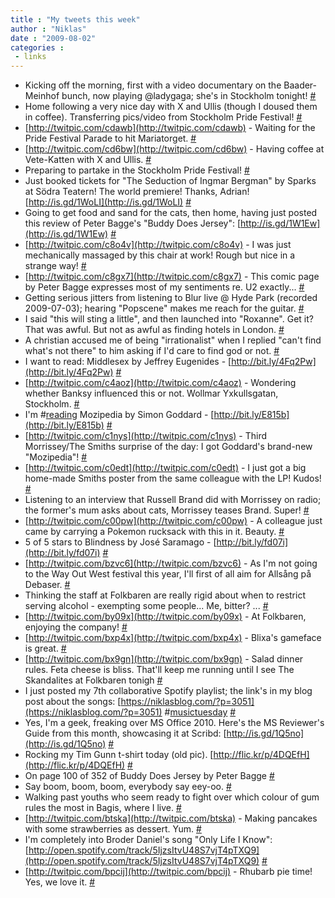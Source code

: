 ```yaml
---
title : "My tweets this week"
author : "Niklas"
date : "2009-08-02"
categories : 
 - links
---
```


- Kicking off the morning, first with a video documentary on the Baader-Meinhof bunch, now playing @ladygaga; she's in Stockholm tonight! [#](http://twitter.com/pivic/statuses/3084940789)
- Home following a very nice day with X and Ullis (though I doused them in coffee). Transferring pics/video from Stockholm Pride Festival! [#](http://twitter.com/pivic/statuses/3073553723)
- [http://twitpic.com/cdawb](http://twitpic.com/cdawb) - Waiting for the Pride Festival Parade to hit Mariatorget. [#](http://twitter.com/pivic/statuses/3068930534)
- [http://twitpic.com/cd6bw](http://twitpic.com/cd6bw) - Having coffee at Vete-Katten with X and Ullis. [#](http://twitter.com/pivic/statuses/3068419870)
- Preparing to partake in the Stockholm Pride Festival! [#](http://twitter.com/pivic/statuses/3067440166)
- Just booked tickets for "The Seduction of Ingmar Bergman" by Sparks at Södra Teatern! The world premiere! Thanks, Adrian! [http://is.gd/1WoLI](http://is.gd/1WoLI) [#](http://twitter.com/pivic/statuses/3054968364)
- Going to get food and sand for the cats, then home, having just posted this review of Peter Bagge's "Buddy Does Jersey": [http://is.gd/1W1Ew](http://is.gd/1W1Ew) [#](http://twitter.com/pivic/statuses/2950499760)
- [http://twitpic.com/c8o4v](http://twitpic.com/c8o4v) - I was just mechanically massaged by this chair at work! Rough but nice in a strange way! [#](http://twitter.com/pivic/statuses/2949565663)
- [http://twitpic.com/c8gx7](http://twitpic.com/c8gx7) - This comic page by Peter Bagge expresses most of my sentiments re. U2 exactly... [#](http://twitter.com/pivic/statuses/2948432272)
- Getting serious jitters from listening to Blur live @ Hyde Park (recorded 2009-07-03); hearing "Popscene" makes me reach for the guitar. [#](http://twitter.com/pivic/statuses/2947461883)
- I said "this will sting a little", and then launched into "Roxanne". Get it? That was awful. But not as awful as finding hotels in London. [#](http://twitter.com/pivic/statuses/2937299843)
- A christian accused me of being "irrationalist" when I replied "can't find what's not there" to him asking if I'd care to find god or not. [#](http://twitter.com/pivic/statuses/2930834022)
- I want to read: Middlesex by Jeffrey Eugenides - [http://bit.ly/4Fq2Pw](http://bit.ly/4Fq2Pw) [#](http://twitter.com/pivic/statuses/2928488404)
- [http://twitpic.com/c4aoz](http://twitpic.com/c4aoz) - Wondering whether Banksy influenced this or not. Wollmar Yxkullsgatan, Stockholm. [#](http://twitter.com/pivic/statuses/2927845188)
- I'm #[reading](http://search.twitter.com/search?q=%23reading) Mozipedia by Simon Goddard - [http://bit.ly/E815b](http://bit.ly/E815b) [#](http://twitter.com/pivic/statuses/2926319944)
- [http://twitpic.com/c1nys](http://twitpic.com/c1nys) - Third Morrissey/The Smiths surprise of the day: I got Goddard's brand-new "Mozipedia"! [#](http://twitter.com/pivic/statuses/2915051473)
- [http://twitpic.com/c0edt](http://twitpic.com/c0edt) - I just got a big home-made Smiths poster from the same colleague with the LP! Kudos! [#](http://twitter.com/pivic/statuses/2908462823)
- Listening to an interview that Russell Brand did with Morrissey on radio; the former's mum asks about cats, Morrissey teases Brand. Super! [#](http://twitter.com/pivic/statuses/2907851150)
- [http://twitpic.com/c00pw](http://twitpic.com/c00pw) - A colleague just came by carrying a Pokemon rucksack with this in it. Beauty. [#](http://twitter.com/pivic/statuses/2906015781)
- 5 of 5 stars to Blindness by José Saramago - [http://bit.ly/fd07i](http://bit.ly/fd07i) [#](http://twitter.com/pivic/statuses/2905753123)
- [http://twitpic.com/bzvc6](http://twitpic.com/bzvc6) - As I'm not going to the Way Out West festival this year, I'll first of all aim for Allsång på Debaser. [#](http://twitter.com/pivic/statuses/2905101379)
- Thinking the staff at Folkbaren are really rigid about when to restrict serving alcohol - exempting some people... Me, bitter? ... [#](http://twitter.com/pivic/statuses/2897534722)
- [http://twitpic.com/by09x](http://twitpic.com/by09x) - At Folkbaren, enjoying the company! [#](http://twitter.com/pivic/statuses/2896092755)
- [http://twitpic.com/bxp4x](http://twitpic.com/bxp4x) - Blixa's gameface is great. [#](http://twitter.com/pivic/statuses/2894358912)
- [http://twitpic.com/bx9gn](http://twitpic.com/bx9gn) - Salad dinner rules. Feta cheese is bliss. That'll keep me running until I see The Skandalites at Folkbaren tonigh [#](http://twitter.com/pivic/statuses/2890789236)
- I just posted my 7th collaborative Spotify playlist; the link's in my blog post about the songs: [https://niklasblog.com/?p=3051](https://niklasblog.com/?p=3051) #[musictuesday](http://search.twitter.com/search?q=%23musictuesday) [#](http://twitter.com/pivic/statuses/2887372233)
- Yes, I'm a geek, freaking over MS Office 2010. Here's the MS Reviewer's Guide from this month, showcasing it at Scribd: [http://is.gd/1Q5no](http://is.gd/1Q5no) [#](http://twitter.com/pivic/statuses/2886462074)
- Rocking my Tim Gunn t-shirt today (old pic). [http://flic.kr/p/4DQEfH](http://flic.kr/p/4DQEfH) [#](http://twitter.com/pivic/statuses/2885056354)
- On page 100 of 352 of Buddy Does Jersey by Peter Bagge [#](http://twitter.com/pivic/statuses/2884643195)
- Say boom, boom, boom, everybody say eey-oo. [#](http://twitter.com/pivic/statuses/2878617051)
- Walking past youths who seem ready to fight over which colour of gum rules the most in Bagis, where I live. [#](http://twitter.com/pivic/statuses/2876390545)
- [http://twitpic.com/btska](http://twitpic.com/btska) - Making pancakes with some strawberries as dessert. Yum. [#](http://twitter.com/pivic/statuses/2872485413)
- I'm completely into Broder Daniel's song "Only Life I Know": [http://open.spotify.com/track/5IjzsItvU48S7vjT4pTXQ9](http://open.spotify.com/track/5IjzsItvU48S7vjT4pTXQ9) [#](http://twitter.com/pivic/statuses/2868653538)
- [http://twitpic.com/bpcij](http://twitpic.com/bpcij) - Rhubarb pie time! Yes, we love it. [#](http://twitter.com/pivic/statuses/2853861413)
